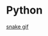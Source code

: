 # Python

[snake gif](https://github.com/imstilllearnai/imstilllearnai/blob/output/github-contribution-grid-snake.gif)
